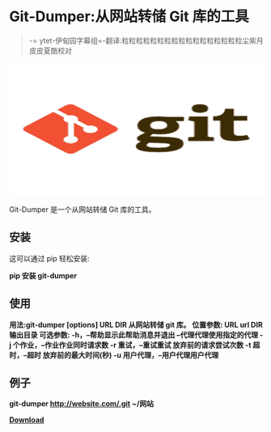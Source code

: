 # Git-Dumper:从网站转储 Git 库的工具

> -= ytet-伊甸园字幕组=-翻译:粒粒粒粒粒粒粒粒粒粒粒粒粒粒粒粒粒尘紫月皮皮夏酷校对

[![](img/4ba02a32744ea25170703d22fd9ff31f.png)](https://blogger.googleusercontent.com/img/b/R29vZ2xl/AVvXsEhOhXQXLzUWN6EqkFmH6RaN3sWVTVM-JddcRgI4jnErysqVPcxxLgwHpWxtCKIghz5FA9F6Zq7-pa-ndAsgLBkOBJC0SjAp8n7yvR_eEsmuhGw2Qe__ulOOaAO-NBgQlrDRG5AmbqRu2SO48n9PAWReVce7q8lt2-Zmj0R6CQyPbnkaUzazTA0XVP78/s728/images%20(1).png)

Git-Dumper 是一个从网站转储 Git 库的工具。

## 安装

这可以通过 pip 轻松安装:

**pip 安装 git-dumper**

## 使用

**用法:git-dumper [options] URL DIR
从网站转储 git 库。
位置参数:
URL url
DIR 输出目录
可选参数:
-h，–帮助显示此帮助消息并退出
–代理代理使用指定的代理
-j 个作业，–作业作业同时请求数
-r 重试，–重试重试
放弃前的请求尝试次数
-t 超时，–超时
放弃前的最大时间(秒)
-u 用户代理，–用户代理用户代理** 

## 例子

**git-dumper http://website.com/.git ~/网站**

[**Download**](https://github.com/arthaud/git-dumper)